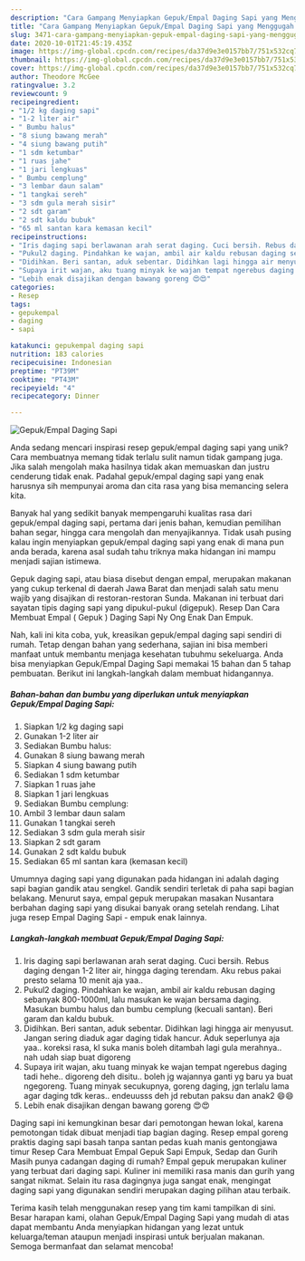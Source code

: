 ```yaml
---
description: "Cara Gampang Menyiapkan Gepuk/Empal Daging Sapi yang Menggugah Selera"
title: "Cara Gampang Menyiapkan Gepuk/Empal Daging Sapi yang Menggugah Selera"
slug: 3471-cara-gampang-menyiapkan-gepuk-empal-daging-sapi-yang-menggugah-selera
date: 2020-10-01T21:45:19.435Z
image: https://img-global.cpcdn.com/recipes/da37d9e3e0157bb7/751x532cq70/gepukempal-daging-sapi-foto-resep-utama.jpg
thumbnail: https://img-global.cpcdn.com/recipes/da37d9e3e0157bb7/751x532cq70/gepukempal-daging-sapi-foto-resep-utama.jpg
cover: https://img-global.cpcdn.com/recipes/da37d9e3e0157bb7/751x532cq70/gepukempal-daging-sapi-foto-resep-utama.jpg
author: Theodore McGee
ratingvalue: 3.2
reviewcount: 9
recipeingredient:
- "1/2 kg daging sapi"
- "1-2 liter air"
- " Bumbu halus"
- "8 siung bawang merah"
- "4 siung bawang putih"
- "1 sdm ketumbar"
- "1 ruas jahe"
- "1 jari lengkuas"
- " Bumbu cemplung"
- "3 lembar daun salam"
- "1 tangkai sereh"
- "3 sdm gula merah sisir"
- "2 sdt garam"
- "2 sdt kaldu bubuk"
- "65 ml santan kara kemasan kecil"
recipeinstructions:
- "Iris daging sapi berlawanan arah serat daging. Cuci bersih. Rebus daging dengan 1-2 liter air, hingga daging terendam. Aku rebus pakai presto selama 10 menit aja yaa.."
- "Pukul2 daging. Pindahkan ke wajan, ambil air kaldu rebusan daging sebanyak 800-1000ml, lalu masukan ke wajan bersama daging. Masukan bumbu halus dan bumbu cemplung (kecuali santan). Beri garam dan kaldu bubuk."
- "Didihkan. Beri santan, aduk sebentar. Didihkan lagi hingga air menyusut. Jangan sering diaduk agar daging tidak hancur. Aduk seperlunya aja yaa.. koreksi rasa, kl suka manis boleh ditambah lagi gula merahnya.. nah udah siap buat digoreng"
- "Supaya irit wajan, aku tuang minyak ke wajan tempat ngerebus daging tadi hehe.. digoreng deh disitu.. boleh jg wajannya ganti yg baru ya buat ngegoreng. Tuang minyak secukupnya, goreng daging, jgn terlalu lama agar daging tdk keras.. endeuusss deh jd rebutan paksu dan anak2 😄😄"
- "Lebih enak disajikan dengan bawang goreng 😍😍"
categories:
- Resep
tags:
- gepukempal
- daging
- sapi

katakunci: gepukempal daging sapi 
nutrition: 183 calories
recipecuisine: Indonesian
preptime: "PT39M"
cooktime: "PT43M"
recipeyield: "4"
recipecategory: Dinner

---
```



![Gepuk/Empal Daging Sapi](https://img-global.cpcdn.com/recipes/da37d9e3e0157bb7/751x532cq70/gepukempal-daging-sapi-foto-resep-utama.jpg)

Anda sedang mencari inspirasi resep gepuk/empal daging sapi yang unik? Cara membuatnya memang tidak terlalu sulit namun tidak gampang juga. Jika salah mengolah maka hasilnya tidak akan memuaskan dan justru cenderung tidak enak. Padahal gepuk/empal daging sapi yang enak harusnya sih mempunyai aroma dan cita rasa yang bisa memancing selera kita.

Banyak hal yang sedikit banyak mempengaruhi kualitas rasa dari gepuk/empal daging sapi, pertama dari jenis bahan, kemudian pemilihan bahan segar, hingga cara mengolah dan menyajikannya. Tidak usah pusing kalau ingin menyiapkan gepuk/empal daging sapi yang enak di mana pun anda berada, karena asal sudah tahu triknya maka hidangan ini mampu menjadi sajian istimewa.

Gepuk daging sapi, atau biasa disebut dengan empal, merupakan makanan yang cukup terkenal di daerah Jawa Barat dan menjadi salah satu menu wajib yang disajikan di restoran-restoran Sunda. Makanan ini terbuat dari sayatan tipis daging sapi yang dipukul-pukul (digepuk). Resep Dan Cara Membuat Empal ( Gepuk ) Daging Sapi Ny Ong Enak Dan Empuk.


Nah, kali ini kita coba, yuk, kreasikan gepuk/empal daging sapi sendiri di rumah. Tetap dengan bahan yang sederhana, sajian ini bisa memberi manfaat untuk membantu menjaga kesehatan tubuhmu sekeluarga. Anda bisa menyiapkan Gepuk/Empal Daging Sapi memakai 15 bahan dan 5 tahap pembuatan. Berikut ini langkah-langkah dalam membuat hidangannya.

<!--inarticleads1-->

##### Bahan-bahan dan bumbu yang diperlukan untuk menyiapkan Gepuk/Empal Daging Sapi:

1. Siapkan 1/2 kg daging sapi
1. Gunakan 1-2 liter air
1. Sediakan  Bumbu halus:
1. Gunakan 8 siung bawang merah
1. Siapkan 4 siung bawang putih
1. Sediakan 1 sdm ketumbar
1. Siapkan 1 ruas jahe
1. Siapkan 1 jari lengkuas
1. Sediakan  Bumbu cemplung:
1. Ambil 3 lembar daun salam
1. Gunakan 1 tangkai sereh
1. Sediakan 3 sdm gula merah sisir
1. Siapkan 2 sdt garam
1. Gunakan 2 sdt kaldu bubuk
1. Sediakan 65 ml santan kara (kemasan kecil)


Umumnya daging sapi yang digunakan pada hidangan ini adalah daging sapi bagian gandik atau sengkel. Gandik sendiri terletak di paha sapi bagian belakang. Menurut saya, empal gepuk merupakan masakan Nusantara berbahan daging sapi yang disukai banyak orang setelah rendang. Lihat juga resep Empal Daging Sapi - empuk enak lainnya. 

<!--inarticleads2-->

##### Langkah-langkah membuat Gepuk/Empal Daging Sapi:

1. Iris daging sapi berlawanan arah serat daging. Cuci bersih. Rebus daging dengan 1-2 liter air, hingga daging terendam. Aku rebus pakai presto selama 10 menit aja yaa..
1. Pukul2 daging. Pindahkan ke wajan, ambil air kaldu rebusan daging sebanyak 800-1000ml, lalu masukan ke wajan bersama daging. Masukan bumbu halus dan bumbu cemplung (kecuali santan). Beri garam dan kaldu bubuk.
1. Didihkan. Beri santan, aduk sebentar. Didihkan lagi hingga air menyusut. Jangan sering diaduk agar daging tidak hancur. Aduk seperlunya aja yaa.. koreksi rasa, kl suka manis boleh ditambah lagi gula merahnya.. nah udah siap buat digoreng
1. Supaya irit wajan, aku tuang minyak ke wajan tempat ngerebus daging tadi hehe.. digoreng deh disitu.. boleh jg wajannya ganti yg baru ya buat ngegoreng. Tuang minyak secukupnya, goreng daging, jgn terlalu lama agar daging tdk keras.. endeuusss deh jd rebutan paksu dan anak2 😄😄
1. Lebih enak disajikan dengan bawang goreng 😍😍


Daging sapi ini kemungkinan besar dari pemotongan hewan lokal, karena pemotongan tidak dibuat menjadi tiap bagian daging. Resep empal goreng praktis daging sapi basah tanpa santan pedas kuah manis gentongjawa timur Resep Cara Membuat Empal Gepuk Sapi Empuk, Sedap dan Gurih Masih punya cadangan daging di rumah? Empal gepuk merupakan kuliner yang terbuat dari daging sapi. Kuliner ini memiliki rasa manis dan gurih yang sangat nikmat. Selain itu rasa dagingnya juga sangat enak, mengingat daging sapi yang digunakan sendiri merupakan daging pilihan atau terbaik. 

Terima kasih telah menggunakan resep yang tim kami tampilkan di sini. Besar harapan kami, olahan Gepuk/Empal Daging Sapi yang mudah di atas dapat membantu Anda menyiapkan hidangan yang lezat untuk keluarga/teman ataupun menjadi inspirasi untuk berjualan makanan. Semoga bermanfaat dan selamat mencoba!
